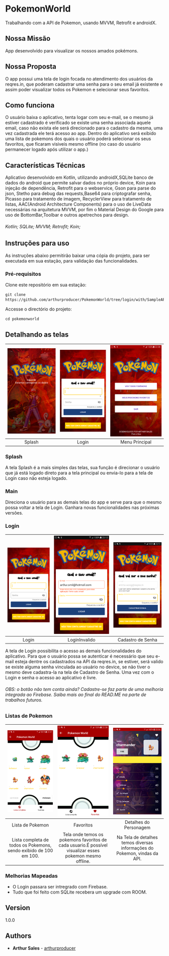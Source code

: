 # PokemonWorld
Trabalhando com a API de Pokemon, usando MVVM, Retrofit e androidX.

## Nossa Missão

App desenvolvido para visualizar os nossos amados pokémons. 

## Nossa Proposta

O app possui uma tela de login focada no atendimento dos usuários da reqres.in,
que poderam cadastrar uma senha para o seu email já existente e assim poder visualizar todos os Pokemon e selecionar seus favoritos. 

## Como funciona
O usuário baixa o aplicativo, tenta logar com seu e-mail, se o mesmo já estiver cadastrado é verificado se existe uma senha associada aquele email, caso não exista ele será direcionado para o cadastro da mesma, uma vez cadastrada ele terá acesso ao app.
Dentro do aplicativo será exibido uma lista de pokemons dos quais o usuário poderá selecionar os seus favoritos, que ficaram visiveis mesmo offline (no caso do usuário permanecer logado após utilizar o app.)

## Características Técnicas

Aplicativo desenvolvido em Kotlin, utilizando androidX,SQLite banco de dados do android que permite salvar dados no próprio device,
Koin para injeção de dependência, Retrofit para o webservice, Gson para parse do json, Stetho para debug das requests,Base64 para criptografar senha, Picasso para tratamento de imagem, RecyclerView para tratamento de listas, AAC(Android Architecture Components) para o uso de LiveData necessárias na arquitetura MVVM, por fim o Material Design do Google para uso de BottomBar,Toolbar e outros apetrechos para design.  

###### Kotlin; SQLite; MVVM; Retrofit; Koin;

## Instruções para uso

As instruções abaixo permitirão baixar uma cópia do projeto, para ser executada em sua estação, para validação das funcionalidades.

### Pré-requisitos

Clone este repositório em sua estação:

```
git clone https://github.com/arthurproducer/PokemonWorld/tree/login/with/SampleAPI
```

Accesse o directório do projeto:

```
cd pokemonworld
```

## Detalhando as telas
| ![Page1](printscreen/Splash.png)  | ![Page2](printscreen/Login.png) | ![Page3](printscreen/Main.png) |
|:---:|:---:|:---:|
| Splash | Login | Menu Principal |

### Splash
A tela Splash é a mais simples das telas, sua função é direcionar o usuário que já está logado direto para a tela principal ou envia-lo para a tela de Login caso não esteja logado.

### Main
Direciona o usuário para as demais telas do app e serve para que o mesmo possa voltar a tela de Login. Ganhara novas funcionalidades nas próximas versões.

### Login
| ![Page1](printscreen/Login.png)  | ![Page2](printscreen/LoginEmail.png) | ![Page3](printscreen/LoginRegisterPassword.png) |
|:---:|:---:|:---:|
| Login | LoginInvalido | Cadastro de Senha |

A tela de Login possibilita o acesso as demais funcionalidades do aplicativo. Para que o usuário possa se autenticar é necessário que seu e-mail esteja dentre os cadastrados na API da reqres.in, se estiver, será valido se existe alguma senha vinculada ao usuário no device, se não tiver o mesmo deve cadastra-la na tela de Cadastro de Senha. Uma vez com o Login e senha o acesso ao aplicativo é livre.
###### OBS: o botão não tem conta ainda? Cadastre-se faz parte de uma melhoria integrada ao Firebase. Saiba mais ao final do READ.ME na parte de trabalhos futuros.

### Listas de Pokemon
| ![Page1](printscreen/PokemonList.png)  | ![Page2](printscreen/PokemonFavorites.png) | ![Page3](printscreen/PokemonDetailsBtFavorite.png) |
|:---:|:---:|:---:|
| Lista de Pokemon | Favoritos | Detalhes do Personagem |
|Lista completa de todos os Pokemons, sendo exibido de 100 em 100.|Tela onde temos os pokemons favoritos de cada usuario.É possível visualizar esses pokemon mesmo offline.|Na Tela de detalhes temos diversas informações do Pokemon, vindas da  API.|

### Melhorias Mapeadas
* O Login passara ser intregrado com Firebase.
* Tudo que foi feito com SQLite recebera um upgrade com ROOM.

## Version

1.0.0


## Authors
* **Arthur Sales** - [arthurproducer](https://github.com/arthurproducer)
